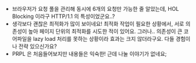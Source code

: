 - 브라우저가 요청 풀을 관리해 동시에 6개의 요청만 가능한 줄 알았는데, 
  HOL Blocking 이라구 HTTP/1.1 의 특성이었군요..?
- 생각보다 괜찮은 최적화가 많이 보이네요! 최적화 작업이 필요한 상황에서, 서로 의존성이 높아 페이지 단위의 최적화를 시도한 적이 있어요.
  그러나.. 의존성이 큰 코어파일을 lazy load 처리를 못하는 상황이라 효과는 크지 않더라구요. 다들 경험이나 전략 있으신가요?
- PRPL 은 처음들어보지만 내용들은 익숙한! 근데 나눌 이야기가 없네요;
